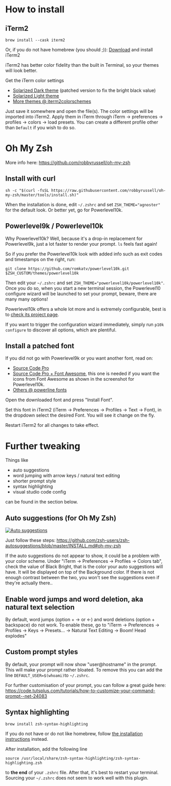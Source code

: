 How to install
==============

[](https://gist.github.com/kevin-smets/8568070#iterm2)
------------------------------------------------------

iTerm2
------

```
brew install --cask iterm2

```

Or, if you do not have homebrew (you should ;)): [Download](http://www.iterm2.com/downloads.html) and install iTerm2

iTerm2 has better color fidelity than the built in Terminal, so your themes will look better.

Get the iTerm color settings

-   [Solarized Dark theme](https://raw.githubusercontent.com/mbadolato/iTerm2-Color-Schemes/master/schemes/Solarized%20Dark%20-%20Patched.itermcolors) (patched version to fix the bright black value)
-   [Solarized Light theme](https://raw.githubusercontent.com/altercation/solarized/master/iterm2-colors-solarized/Solarized%20Light.itermcolors)
-   [More themes @ iterm2colorschemes](http://iterm2colorschemes.com/)

Just save it somewhere and open the file(s). The color settings will be imported into iTerm2. Apply them in iTerm through iTerm → preferences → profiles → colors → load presets. You can create a different profile other than `Default` if you wish to do so.

[](https://gist.github.com/kevin-smets/8568070#oh-my-zsh)
=========================================================

Oh My Zsh
=========

More info here: <https://github.com/robbyrussell/oh-my-zsh>

[](https://gist.github.com/kevin-smets/8568070#install-with-curl)
-----------------------------------------------------------------

Install with curl
-----------------

```
sh -c "$(curl -fsSL https://raw.githubusercontent.com/robbyrussell/oh-my-zsh/master/tools/install.sh)"

```

When the installation is done, edit `~/.zshrc` and set `ZSH_THEME="agnoster"` for the default look. Or better yet, go for Powerlevel10k.

[](https://gist.github.com/kevin-smets/8568070#powerlevel9k--powerlevel10k)
---------------------------------------------------------------------------

Powerlevel9k / Powerlevel10k
----------------------------

Why Powerlevel10k? Well, because it's a drop-in replacement for Powerlevel9k, just a lot faster to render your prompt. `ls` feels fast again!

So if you prefer the Powerlevel10k look with added info such as exit codes and timestamps on the right, run:

```
git clone https://github.com/romkatv/powerlevel10k.git $ZSH_CUSTOM/themes/powerlevel10k

```

Then edit your `~/.zshrc` and set `ZSH_THEME="powerlevel10k/powerlevel10k"`. Once you do so, when you start a new terminal session, the Powerlevel10 configure wizard will be launched to set your prompt, beware, there are many many options!

Powerlevel10k offers a whole lot more and is extremely configurable, best is to [check its project page](https://github.com/romkatv/powerlevel10k#extremely-customizable).

If you want to trigger the configuration wizard immediately, simply run `p10k configure` to discover all options, which are plentiful.

[](https://gist.github.com/kevin-smets/8568070#install-a-patched-font)
----------------------------------------------------------------------

Install a patched font
----------------------

If you did not go with Powerlevel9k or you want another font, read on:

-   [Source Code Pro](https://github.com/powerline/fonts/blob/master/SourceCodePro/Source%20Code%20Pro%20for%20Powerline.otf)
-   [Source Code Pro + Font Awesome](https://github.com/Falkor/dotfiles/blob/master/fonts/SourceCodePro%2BPowerline%2BAwesome%2BRegular.ttf), this one is needed if you want the icons from Font Awesome as shown in the screenshot for Powerlevel10k.
-   [Others @ powerline fonts](https://github.com/powerline/fonts)

Open the downloaded font and press "Install Font".

Set this font in iTerm2 (iTerm → Preferences → Profiles → Text → Font), in the dropdown select the desired Font. You will see it change on the fly.

Restart iTerm2 for all changes to take effect.

[](https://gist.github.com/kevin-smets/8568070#further-tweaking)
================================================================

Further tweaking
================

Things like

-   auto suggestions
-   word jumping with arrow keys / natural text editing
-   shorter prompt style
-   syntax highlighting
-   visual studio code config

can be found in the section below.

[](https://gist.github.com/kevin-smets/8568070#auto-suggestions-for-oh-my-zsh)
------------------------------------------------------------------------------

Auto suggestions (for Oh My Zsh)
--------------------------------

[![Auto suggestions](https://gist.githubusercontent.com/kevin-smets/9722391f8b3e4fa436b1c1dcf05ecd88/raw/fba93f6061a73eaedefad2e8c6266ab4ed90fbbf/autocomplete.png)](https://gist.githubusercontent.com/kevin-smets/9722391f8b3e4fa436b1c1dcf05ecd88/raw/fba93f6061a73eaedefad2e8c6266ab4ed90fbbf/autocomplete.png)

Just follow these steps: <https://github.com/zsh-users/zsh-autosuggestions/blob/master/INSTALL.md#oh-my-zsh>

If the auto suggestions do not appear to show, it could be a problem with your color scheme. Under "iTerm → Preferences → Profiles → Colors tab", check the value of Black Bright, that is the color your auto suggestions will have. It will be displayed on top of the Background color. If there is not enough contrast between the two, you won't see the suggestions even if they're actually there..

[](https://gist.github.com/kevin-smets/8568070#enable-word-jumps-and-word-deletion-aka-natural-text-selection)
--------------------------------------------------------------------------------------------------------------

Enable word jumps and word deletion, aka natural text selection
---------------------------------------------------------------

By default, word jumps (option + → or ←) and word deletions (option + backspace) do not work. To enable these, go to "iTerm → Preferences → Profiles → Keys → Presets... → Natural Text Editing → Boom! Head explodes"

[](https://gist.github.com/kevin-smets/8568070#custom-prompt-styles)
--------------------------------------------------------------------

Custom prompt styles
--------------------

By default, your prompt will now show "user@hostname" in the prompt. This will make your prompt rather bloated. To remove this you can add the line `DEFAULT_USER=$(whoami)`to `~/.zshrc`.

For further customisation of your prompt, you can follow a great guide here: <https://code.tutsplus.com/tutorials/how-to-customize-your-command-prompt--net-24083>

[](https://gist.github.com/kevin-smets/8568070#syntax-highlighting)
-------------------------------------------------------------------

Syntax highlighting
-------------------

```
brew install zsh-syntax-highlighting

```

If you do not have or do not like homebrew, follow [the installation instructions](https://github.com/zsh-users/zsh-syntax-highlighting/blob/master/INSTALL.md) instead.

After installation, add the following line

```
source /usr/local/share/zsh-syntax-highlighting/zsh-syntax-highlighting.zsh

```

to **the end** of your `.zshrc` file. After that, it's best to restart your terminal. Sourcing your `~/.zshrc` does not seem to work well with this plugin.